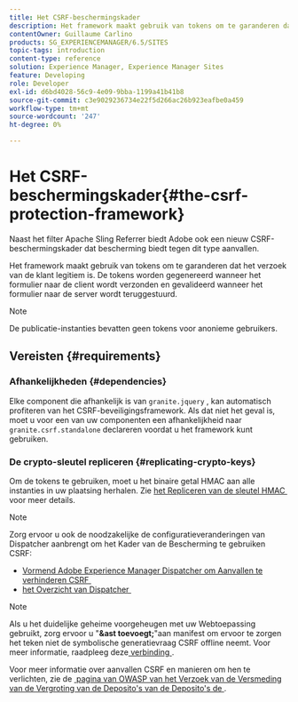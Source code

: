 ```yaml
---
title: Het CSRF-beschermingskader
description: Het framework maakt gebruik van tokens om te garanderen dat het verzoek van de klant legitiem is
contentOwner: Guillaume Carlino
products: SG_EXPERIENCEMANAGER/6.5/SITES
topic-tags: introduction
content-type: reference
solution: Experience Manager, Experience Manager Sites
feature: Developing
role: Developer
exl-id: d6bd4028-56c9-4e09-9bba-1199a41b41b8
source-git-commit: c3e9029236734e22f5d266ac26b923eafbe0a459
workflow-type: tm+mt
source-wordcount: '247'
ht-degree: 0%

---
```


# Het CSRF-beschermingskader{#the-csrf-protection-framework}

Naast het filter Apache Sling Referrer biedt Adobe ook een nieuw CSRF-beschermingskader dat bescherming biedt tegen dit type aanvallen.

Het framework maakt gebruik van tokens om te garanderen dat het verzoek van de klant legitiem is. De tokens worden gegenereerd wanneer het formulier naar de client wordt verzonden en gevalideerd wanneer het formulier naar de server wordt teruggestuurd.

>[!NOTE]
>
>De publicatie-instanties bevatten geen tokens voor anonieme gebruikers.

## Vereisten {#requirements}

### Afhankelijkheden {#dependencies}

Elke component die afhankelijk is van `granite.jquery` , kan automatisch profiteren van het CSRF-beveiligingsframework. Als dat niet het geval is, moet u voor een van uw componenten een afhankelijkheid naar `granite.csrf.standalone` declareren voordat u het framework kunt gebruiken.

### De crypto-sleutel repliceren {#replicating-crypto-keys}

Om de tokens te gebruiken, moet u het binaire getal HMAC aan alle instanties in uw plaatsing herhalen. Zie [&#x200B; het Repliceren van de sleutel HMAC &#x200B;](/help/sites-administering/encapsulated-token.md#replicating-the-hmac-key) voor meer details.

>[!NOTE]
>
>Zorg ervoor u ook de noodzakelijke de configuratieveranderingen van Dispatcher aanbrengt om het Kader van de Bescherming te gebruiken CSRF:
>
>* [&#x200B; Vormend Adobe Experience Manager Dispatcher om Aanvallen te verhinderen CSRF &#x200B;](https://experienceleague.adobe.com/nl/docs/experience-manager-dispatcher/using/configuring/configuring-dispatcher-to-prevent-csrf)
>* [&#x200B; het Overzicht van Dispatcher &#x200B;](https://experienceleague.adobe.com/nl/docs/experience-manager-dispatcher/using/dispatcher)

>[!NOTE]
>
>Als u het duidelijke geheime voorgeheugen met uw Webtoepassing gebruikt, zorg ervoor u &quot;**&amp;ast toevoegt;**&quot;aan manifest om ervoor te zorgen het teken niet de symbolische generatievraag CSRF offline neemt. Voor meer informatie, raadpleeg deze [&#x200B; verbinding &#x200B;](https://www.w3.org/TR/offline-webapps/).
>
>Voor meer informatie over aanvallen CSRF en manieren om hen te verlichten, zie de [&#x200B; pagina van OWASP van het Verzoek van de Versmeding van de Vergroting van de Deposito&#39;s van de Deposito&#39;s de &#x200B;](https://owasp.org/www-community/attacks/csrf).
